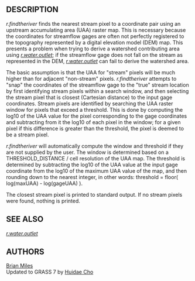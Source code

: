 ## DESCRIPTION

*r.findtheriver* finds the nearest stream pixel to a coordinate pair
using an upstream accumulating area (UAA) raster map. This is necessary
because the coordinates for streamflow gages are often not perfectly
registered to the topography represented by a digital elevation model
(DEM) map. This presents a problem when trying to derive a watershed
contributing area using
*[r.water.outlet](https://grass.osgeo.org/grass-stable/manuals/r.water.outlet.html)*;
if the streamflow gage does not fall on the stream as represented in the
DEM,
*[r.water.outlet](https://grass.osgeo.org/grass-stable/manuals/r.water.outlet.html)*
can fail to derive the watershed area.

The basic assumption is that the UAA for "stream" pixels will be much
higher than for adjacent "non-stream" pixels. *r.findtheriver* attempts
to "snap" the coordinates of the streamflow gage to the "true" stream
location by first identifying stream pixels within a search window, and
then selecting the stream pixel that is closest (Cartesian distance) to
the input gage coordinates. Stream pixels are identified by searching
the UAA raster window for pixels that exceed a threshold. This is done
by computing the log10 of the UAA value for the pixel corresponding to
the gage coordinates and subtracting from it the log10 of each pixel in
the window; for a given pixel if this difference is greater than the
threshold, the pixel is deemed to be a stream pixel.

*r.findtheriver* will automatically compute the window and threshold if
they are not supplied by the user. The window is determined based on a
THRESHOLD\_DISTANCE / cell resolution of the UAA map. The threshold is
determined by subtracting the log10 of the UAA value at the input gage
coordinate from the log10 of the maximum UAA value of the map, and then
rounding down to the nearest integer, in other words: threshold = floor(
log(maxUAA) - log(gageUAA) ).

The closest stream pixel is printed to standard output. If no stream
pixels were found, nothing is printed.

## SEE ALSO

*[r.water.outlet](https://grass.osgeo.org/grass-stable/manuals/r.water.outlet.html)*

## AUTHORS

[Brian Miles](mailto:brian_miles@unc-edu)  
Updated to GRASS 7 by [Huidae Cho](mailto:grass4u@gmail-com)
